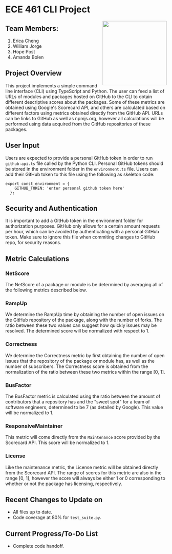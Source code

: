# ECE 461 CLI Project

<img align="right" width="200" height="200" src="https://raw.githubusercontent.com/cheng452/ECE461/main/axolotl.png">

## Team Members:
1. Erica Cheng
2. William Jorge
3. Hope Post
4. Amanda Bolen 

## Project Overview
This project implements a simple command line interface (CLI) using TypeScript and Python. The user can feed a list of URLs of modules and packages hosted on GitHub to the CLI to obtain different descriptive scores about the packages. Some of these metrics are obtained using Google's Scorecard API, and others are calculated based on different factors using metrics obtained directly from the GitHub API. URLs can be links to GitHub as well as npmjs.org, however all calculations will be performed using data acquired from the GitHub repositories of these packages.
## User Input
Users are expected to provide a personal GitHub token in order to run `github-api.ts` file called by the Python CLI. Personal GitHub tokens should be stored in the environment folder in the `environment.ts` file. Users can add their GitHub token to this file using the following as skeleton code:
```
export const environment = {
    GITHUB_TOKEN: 'enter personal github token here'
  };
```

## Security and Authentication
It is important to add a GitHub token in the environment folder for authorization purposes. GitHub only allows for a certain amount requests per hour, which can be avoided by authenticating with a personal GitHub token. Make sure to ignore this file when commiting changes to GitHub repo, for security reasons.

## Metric Calculations
### NetScore
The NetScore of a package or module is be determined by averaging all of the following metrics described below.
### RampUp
We determine the RampUp time by obtaining the number of open issues on the GitHub repository of the package, along with the number of forks. The ratio between these two values can suggest how quickly issues may be resolved. The determined score will be normalized with respect to 1.
### Correctness
We determine the Correctness metric by first obtaining the number of open issues that the repository of the package or module has, as well as the number of subscribers. The Correctness score is obtained from the normalization of the ratio between these two metrics within the range [0, 1]. 
### BusFactor
The BusFactor metric is calculated using the ratio between the amount of contributors that a repository  has and the "sweet spot" for a team of software engineers, determined to be 7 (as detailed by Google). This value will be normalized to 1.
### ResponsiveMaintainer
This metric will come directly from the `Maintenance` score provided by the Scorecard API. This score will be normalized to 1. 
### License
Like the maintenance metric, the License metric will be obtained directly from the Scorecard API. The range of scores for this metric are also in the range [0, 1], however the score will always be either 1 or 0 corresponding to whether or not the package has licensing, respectively.

## Recent Changes to Update on
+ All files up to date.
+ Code coverage at 80% for `test_suite.py`. 

## Current Progress/To-Do List
+ Complete code handoff. 
